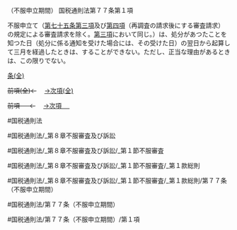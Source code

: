 （不服申立期間）
国税通則法第７７条第１項

不服申立て（[第七十五条第三項](国税通則法＿＿＿＿＿第７５条第３項)及び[第四項](国税通則法＿＿＿＿＿第７７条第４項)（再調査の請求後にする審査請求）の規定による審査請求を除く。[第三項](国税通則法＿＿＿＿＿第７７条第３項)において同じ。）は、処分があつたことを知つた日（処分に係る通知を受けた場合には、その受けた日）の翌日から起算して三月を経過したときは、することができない。ただし、正当な理由があるときは、この限りでない。

[条(全)](国税通則法＿＿＿＿＿第７７条_.md)

~~前項(全)←~~　  [→次項(全)](国税通則法＿＿＿＿＿第７７条第２項_.md)

~~前項 　 ←~~　  [→次項 　 ](国税通則法＿＿＿＿＿第７７条第２項.md)



#国税通則法

#国税通則法/_第８章不服審査及び訴訟

#国税通則法/_第８章不服審査及び訴訟/_第１節不服審査

#国税通則法/_第８章不服審査及び訴訟/_第１節不服審査/_第１款総則

#国税通則法/_第８章不服審査及び訴訟/_第１節不服審査/_第１款総則/第７７条（不服申立期間）

#国税通則法/第７７条（不服申立期間）

#国税通則法/第７７条（不服申立期間）/第１項


